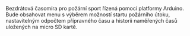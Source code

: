 
Bezdrátová časomíra pro požární sport řízená pomocí platformy Arduino. Bude obsahovat menu s výběrem možností startu požárního útoku, nastavitelným odpočtem přípravného času a historii naměřených časů uložených na micro SD kartě.
